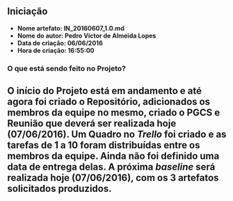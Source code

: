 Iniciação
------
* **Nome artefato: IN_20160607_1.0.md**
* **Nome do autor: Pedro Victor de Almeida Lopes**
* **Data de criação: 06/06/2016**
* **Hora de criação: 16:55:00**

### O que está sendo feito no Projeto?
O início do Projeto está em andamento e até agora foi criado o Repositório,
 adicionados os membros da equipe no mesmo,  criado o PGCS e Reunião que 
deverá ser realizada hoje (07/06/2016).
Um Quadro no _Trello_ foi criado e as tarefas de 1 a 10 foram distribuídas 
entre os membros da equipe. Ainda não foi definido uma data de entrega delas.
A próxima _baseline_ será realizada hoje (07/06/2016), com os 3 artefatos 
solicitados produzidos.
-------
